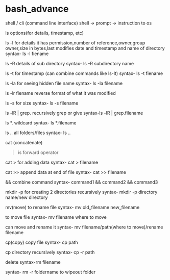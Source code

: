 # bash_advance
shell / cli (command line interface)
shell -> prompt -> instruction to os

ls options(for details, timestamp, etc)

ls -l 
for details
it has permission,number of reference,owner,group owner,size in bytes,last modifies date and timestamp and name of directory
syntax- ls -l fiename

ls -R 
details of sub directory
syntax- ls -R subdirectory name 

ls -t
for timestamp
(can combine commands like ls-lt)
syntax- ls -t fiename

ls -la 
for seeing hidden file name
syntax- ls -la filename

ls -lr fiename
reverse format of what it was modified

ls -s 
for size
syntax- ls -s filename

ls -lR | grep.
recursively grep or give
syntax-ls -lR | grep.filename

ls *.
wildcard
syntax- ls *.filename

ls ..
all folders/files
syntax- ls ..

cat (concatenate)
> is forward operator

cat > 
for adding data
syntax- cat > filename

cat >> 
append data at end of file
syntax- cat >> filename

&&
combine command
syntax- command1 && command2 && command3

mkdir -p 
for creating 2 directories recursively
syntax- mkdir -p directory name/new directory

mv(move)
to rename file
syntax- mv old_filename new_filename

to move file
syntax- mv filename where to move

can move and rename it 
syntax- mv filename/path(where to move)/rename filename

cp(copy) 
copy file
syntax- cp path

cp directory recursively
syntax- cp -r path 

delete
syntax-rm filename

syntax- rm -r foldername
to wipeout folder
